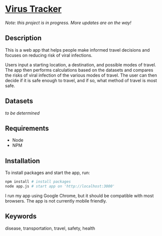 # [Virus Tracker](http://ironhack-danzheng.herokuapp.com)

*Note: this project is in progress. More updates are on the way!*

## Description
This is a web app that helps people make informed travel decisions and focuses on reducing risk of viral infections.

Users input a starting location, a destination, and possible modes of travel. The app then performs calculations based on the datasets and compares the risks of viral infection of the various modes of travel. The user can then decide if it is safe enough to travel, and if so, what method of travel is most safe.

## Datasets
*to be determined*

## Requirements
- Node
- NPM

## Installation
To install packages and start the app, run:
```bash
npm install # install packages
node app.js # start app on 'http://localhost:3000'
```

I run my app using Google Chrome, but it should be compatible with most browsers. The app is not currently mobile friendly.

## Keywords
disease, transportation, travel, safety, health

